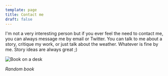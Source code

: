 ```yaml
---
template: page
title: Contact me
draft: false
---
```


I'm not a very interesting person but if you ever feel the need to contact me, you can always message me by email or Twitter. You can talk to me about a story, critique my work, or just talk about the weather. Whatever is fine by me. Story ideas are always great ;)

![Book on a desk](/media/image-4.jpg)

_Random book_

